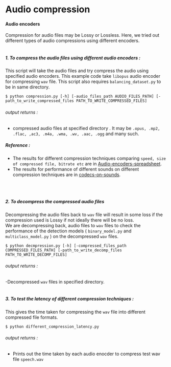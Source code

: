 # Audio compression 

#### Audio encoders 

Compression for audio files may be Lossy or Lossless. Here, we tried out different types of audio compressions using different encoders.
<br>
<br>
##### 1. **To compress the audio files using different audio encoders** :
This script will take the audio files and try compress the audio using specified audio encoders. This example code take ```libopus``` audio encoder for compressing ```wav``` file. This script also requires ```balancing_dataset.py``` to be in same directory.

```
$ python compression.py [-h] [-audio_files_path AUDIO_FILES_PATH] [-path_to_write_compressed_files PATH_TO_WRITE_COMPRESSED_FILES] 
```
###### output returns :
- compressed audio files at specified directory . It may be ``` .opus, .mp2, .flac, ,ac3, .m4a, .wma, .wv, .aac, .ogg ``` and many such.  

##### Reference :
- The results for different compression techniques comparing ```speed, size of compressed file, bitrate etc```  are in  [Audio-encoders-spreadsheet](https://docs.google.com/spreadsheets/d/1rJYaTsp8JnH0bdWxCY30T40-iMi_kbX43oiQ87PGy90/edit?usp=sharing).
- The results for performance of different sounds on different compression techniques are in [codecs-on-sounds](https://docs.google.com/spreadsheets/d/1g9GbqOsAYhmdfHXLeXvc4S6hp-N1KOPgZWNxwKV1y_s/edit?usp=sharing).
<br>
<br>

##### 2. To decompress the compressed audio files 
Decompressing the audio files back to ```wav``` file will result in some loss if the compression used is Lossy if not ideally there will be no loss. 
<br> 
We are decompressing back, audio files to ```wav``` files to check the performance of the detection models ( ```binary_model.py``` and ```multiclass_model.py``` ) on the decompressed ```wav``` files.
```
$ python decmpression.py [-h] [-compressed_files_path COMPRESSED_FILES_PATH] [-path_to_write_decomp_files PATH_TO_WRITE_DECOMP_FILES]
```
###### output returns :
-Decompressed ```wav``` files in specified directory. 
<br>
<br>

##### 3. To test the latency of different compression techniques :
This gives the time taken for compressing the ```wav``` file into different compressed file formats.
```
$ python different_compression_latency.py 
```
###### output returns :
- Prints out the time taken by each audio enocder to compress test wav file ```speech.wav```




